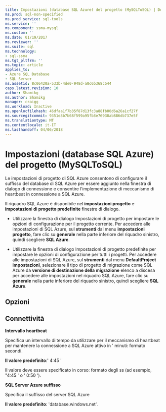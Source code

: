 ```yaml
---
title: Impostazioni (database SQL Azure) del progetto (MySQLToSQL) | Documenti Microsoft
ms.prod: sql-non-specified
ms.prod_service: sql-tools
ms.service: ''
ms.component: ssma-mysql
ms.custom: ''
ms.date: 01/19/2017
ms.reviewer: ''
ms.suite: sql
ms.technology:
- sql-ssma
ms.tgt_pltfrm: ''
ms.topic: article
applies_to:
- Azure SQL Database
- SQL Server
ms.assetid: 8c06420a-533b-4de0-948d-a0c6b368c544
caps.latest.revision: 10
author: Shamikg
ms.author: Shamikg
manager: craigg
ms.workload: Inactive
ms.openlocfilehash: 46dfaa1f7b35f87d13fc3a88fb00d6a26a1cf27f
ms.sourcegitcommit: 9351e8b7b68f599a95fb8e76930ab886db737e5f
ms.translationtype: MT
ms.contentlocale: it-IT
ms.lasthandoff: 04/06/2018
---
```

# <a name="project-settings-azure-sql-db-mysqltosql"></a>Impostazioni (database SQL Azure) del progetto (MySQLToSQL)
Le impostazioni di progetto di SQL Azure consentono di configurare il suffisso del database di SQL Azure per essere aggiunto nella finestra di dialogo di connessione e consentire l'implementazione di meccanismo di heartbeat in connessione a SQL Azure.  
  
Il riquadro SQL Azure è disponibile nel **impostazioni progetto** e **impostazioni di progetto predefinite** finestre di dialogo.  
  
-   Utilizzare la finestra di dialogo Impostazioni di progetto per impostare le opzioni di configurazione per il progetto corrente. Per accedere alle impostazioni di SQL Azure, sul **strumenti** dal menu **impostazioni progetto**, fare clic su **generale** nella parte inferiore del riquadro sinistro, quindi scegliere **SQL Azure**.  
  
-   Utilizzare la finestra di dialogo Impostazioni di progetto predefinite per impostare le opzioni di configurazione per tutti i progetti. Per accedere alle impostazioni di SQL Azure, sul **strumenti** dal menu **DefaultProject impostazioni**, selezionare il tipo di progetto di migrazione come SQL Azure da **versione di destinazione della migrazione** elenco a discesa per accedere alle impostazioni nel riquadro SQL Azure, fare clic su **generale** nella parte inferiore del riquadro sinistro, quindi scegliere **SQL Azure**.  
  
## <a name="options"></a>Opzioni  
  
## <a name="connectivity"></a>Connettività  
**Intervallo heartbeat**  
  
Specifica un intervallo di tempo da utilizzare per il meccanismo di heartbeat per mantenere la connessione a SQL Azure attivo in ' minuti: formato secondi.  
  
**Il valore predefinito**:' 4:45 '  
  
Il valore deve essere specificato in corso: formato degli ss (ad esempio, "4:45 ' o ' 0:50 ').  
  
**SQL Server Azure suffisso**  
  
Specifica il suffisso del server SQL Azure  
  
**Il valore predefinito**: 'database.windows.net'.  
  
